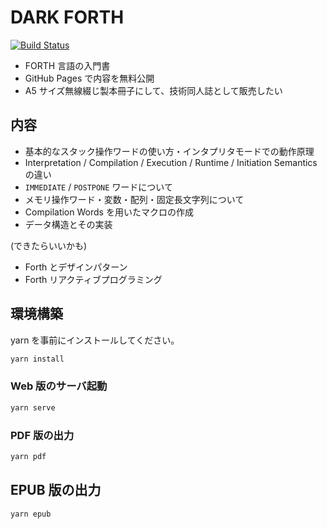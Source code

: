 # DARK FORTH

[![Build Status](https://travis-ci.org/0918nobita/forth-book.svg?branch=master)](https://travis-ci.org/0918nobita/forth-book)

- FORTH 言語の入門書
- GitHub Pages で内容を無料公開
- A5 サイズ無線綴じ製本冊子にして、技術同人誌として販売したい

## 内容

- 基本的なスタック操作ワードの使い方・インタプリタモードでの動作原理
- Interpretation / Compilation / Execution / Runtime / Initiation Semantics の違い
- ``IMMEDIATE`` / ``POSTPONE`` ワードについて
- メモリ操作ワード・変数・配列・固定長文字列について
- Compilation Words を用いたマクロの作成
- データ構造とその実装

(できたらいいかも)

- Forth とデザインパターン
- Forth リアクティブプログラミング

## 環境構築

yarn を事前にインストールしてください。

```bash
yarn install
```

### Web 版のサーバ起動

```bash
yarn serve
```

### PDF 版の出力

```bash
yarn pdf
```

## EPUB 版の出力

```bash
yarn epub
```
